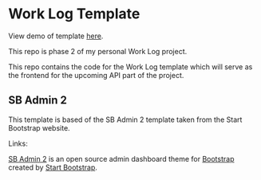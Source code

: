 # Work Log Template

View demo of template [here](https://davinaleong.github.io/proj-worklog-template/).

This repo is phase 2 of my personal Work Log project.

This repo contains the code for the Work Log template which will serve as the frontend for the upcoming API part of the project.

## SB Admin 2

This template is based of the SB Admin 2 template taken from the Start Bootstrap website.

Links:

[SB Admin 2](https://startbootstrap.com/template-overviews/sb-admin-2/) is an open source admin dashboard theme for [Bootstrap](http://getbootstrap.com/) created by [Start Bootstrap](http://startbootstrap.com/).
